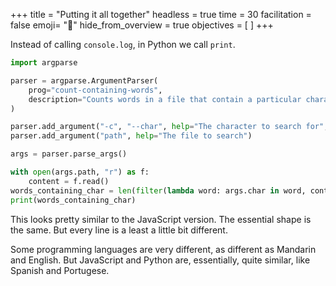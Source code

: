 +++
title = "Putting it all together"
headless = true
time = 30
facilitation = false
emoji= "📖"
hide_from_overview = true
objectives = [
]
+++

Instead of calling `console.log`, in Python we call `print`.

```python
import argparse

parser = argparse.ArgumentParser(
    prog="count-containing-words",
    description="Counts words in a file that contain a particular character",
)

parser.add_argument("-c", "--char", help="The character to search for", default="-")
parser.add_argument("path", help="The file to search")

args = parser.parse_args()

with open(args.path, "r") as f:
    content = f.read()
words_containing_char = len(filter(lambda word: args.char in word, content.split(" ")))
print(words_containing_char)
```

This looks pretty similar to the JavaScript version. The essential shape is the same. But every line is a least a little bit different.

Some programming languages are very different, as different as Mandarin and English. But JavaScript and Python are, essentially, quite similar, like Spanish and Portugese.
